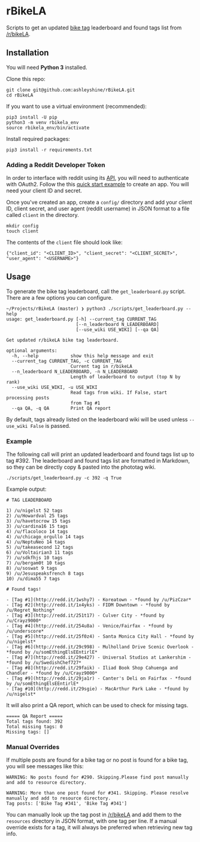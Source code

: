 # rBikeLA

Scripts to get an updated [bike tag](https://www.reddit.com/r/BikeLA/wiki/phototag) leaderboard and found tags list from [/r/bikeLA](https://www.reddit.com/r/BikeLA).

## Installation
You will need **Python 3** installed.

Clone this repo:
```
git clone git@github.com:ashleyshine/rBikeLA.git
cd rBikeLA
```

If you want to use a virtual environment (recommended):
```
pip3 install -U pip
python3 -m venv rbikela_env
source rbikela_env/bin/activate
```

Install required packages:
```
pip3 install -r requirements.txt
```

### Adding a Reddit Developer Token
In order to interface with reddit using its [API](https://www.reddit.com/dev/api), you will need to authenticate with OAuth2. Follow the this [quick start example](https://github.com/reddit-archive/reddit/wiki/OAuth2-Quick-Start-Example#first-steps) to create an app. You will need your client ID and secret.

Once you've created an app, create a `config/` directory and add your client ID, client secret, and user agent (reddit username) in JSON format to a file called `client` in the directory.
```
mkdir config
touch client
```
The contents of the `client` file should look like:
```
{"client_id": "<CLIENT_ID>", "client_secret": "<CLIENT_SECRET>", "user_agent": "<USERNAME>"}
```

## Usage
To generate the bike tag leaderboard, call the `get_leaderboard.py` script. There are a few options you can configure.
```
~/Projects/rBikeLA (master) ❯ python3 ./scripts/get_leaderboard.py --help
usage: get_leaderboard.py [-h] --current_tag CURRENT_TAG
                          [--n_leaderboard N_LEADERBOARD]
                          [--use_wiki USE_WIKI] [--qa QA]

Get updated r/bikeLA bike tag leaderboard.

optional arguments:
  -h, --help            show this help message and exit
  --current_tag CURRENT_TAG, -c CURRENT_TAG
                        Current tag in r/bikeLA
  --n_leaderboard N_LEADERBOARD, -n N_LEADERBOARD
                        Length of leaderboard to output (top N by rank)
  --use_wiki USE_WIKI, -u USE_WIKI
                        Read tags from wiki. If False, start processing posts
                        from Tag #1
  --qa QA, -q QA        Print QA report
```

By default, tags already listed on the leaderboard wiki will be used unless `--use_wiki False` is passed.

### Example
The following call will print an updated leaderboard and found tags list up to tag #392. The leaderboard and found tags list are formatted in Markdown, so they can be directly copy & pasted into the phototag wiki.
```
./scripts/get_leaderboard.py -c 392 -q True
```
Example output:
```
# TAG LEADERBOARD

1) /u/nigelst 52 tags
2) /u/Howardval 25 tags
3) /u/havetocrow 15 tags
3) /u/cardina16 15 tags
4) /u/flacoloco 14 tags
4) /u/chicago_orgullo 14 tags
4) /u/NeptuNeo 14 tags
5) /u/takeasecond 12 tags
6) /u/Voltairian3 11 tags
7) /u/sdkfhjs 10 tags
7) /u/bergam0t 10 tags
8) /u/soswat 9 tags
9) /u/Jesuspeaksfrench 8 tags
10) /u/dima55 7 tags

# Found tags!

- [Tag #1](http://redd.it/1wshy7) - Koreatown - *found by /u/PizCzar*
- [Tag #2](http://redd.it/1x4yks) - FIDM Downtown - *found by /u/Regret_Nothing*
- [Tag #3](http://redd.it/251t17) - Culver City - *found by /u/Crayz9000*
- [Tag #4](http://redd.it/254u8a) - Venice/Fairfax - *found by /u/underscore*
- [Tag #5](http://redd.it/25f0z4) - Santa Monica City Hall - *found by /u/nigelst*
- [Tag #6](http://redd.it/29c998) - Mulholland Drive Scenic Overlook - *found by /u/somEthingElsEEntirlE*
- [Tag #7](http://redd.it/29e427) - Universal Studios at Lankershim - *found by /u/SwedishChef727*
- [Tag #8](http://redd.it/29faik) - Iliad Book Shop Cahuenga and Chandler - *found by /u/Crayz9000*
- [Tag #9](http://redd.it/29ja1r) - Canter's Deli on Fairfax - *found by /u/somEthingElsEEntirlE*
- [Tag #10](http://redd.it/29sgie) - MacArthur Park Lake - *found by /u/nigelst*
```
It will also print a QA report, which can be used to check for missing tags.
```
===== QA Report =====
Total tags found: 392
Total missing tags: 0
Missing tags: []
```

### Manual Overrides
If multiple posts are found for a bike tag or no post is found for a bike tag, you will see messages like this:
```
WARNING: No posts found for #290. Skipping.Please find post manually and add to resource directory.

WARNING: More than one post found for #341. Skipping. Please resolve manually and add to resource directory.
Tag posts: ['Bike Tag #341', 'Bike Tag #341']
```
You can manually look up the tag post in [/r/bikeLA](https://www.reddit.com/r/BikeLA/) and add them to the `resources` directory in JSON format, with one tag per line. If a manual override exists for a tag, it will always be preferred when retrieving new tag info.
